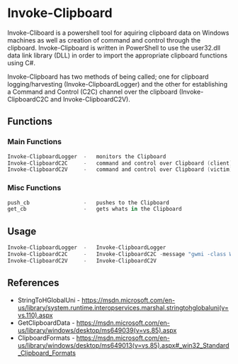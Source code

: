 # Invoke-Clipboard

Invoke-Cliboard is a powershell tool for aquiring clipboard data on Windows machines as well as creation of command and control through the clipboard. Invoke-Clipboard is written in PowerShell to use the user32.dll data link library (DLL) in order to import the appropriate clipboard functions using C#.  

Invoke-Clipboard has two methods of being called; one for clipboard logging/harvesting (Invoke-ClipboardLogger) and the other for establishing a Command and Control (C2C) channel over the clipboard (Invoke-ClipboardC2C and Invoke-ClipboardC2V).

## Functions

### Main Functions

```powershell
Invoke-ClipboardLogger  -   monitors the Clipboard
Invoke-ClipboardC2C		-	command and control over Clipboard (client)
Invoke-ClipboardC2V		-	command and control over Clipboard (victim)
```

### Misc Functions

```powershell
push_cb         	    -   pushes to the Clipboard
get_cb					-	gets whats in the Clipboard
```

## Usage

```powershell
Invoke-ClipboardLogger  -   Invoke-ClipboardLogger
Invoke-ClipboardC2C		-	Invoke-ClipboardC2C -message "gwmi -class Win32_Process"
Invoke-ClipboardC2V		-	Invoke-ClipboardC2V
```

## References

- StringToHGlobalUni - <https://msdn.microsoft.com/en-us/library/system.runtime.interopservices.marshal.stringtohglobaluni(v=vs.110).aspx>
- GetClipboardData - <https://msdn.microsoft.com/en-us/library/windows/desktop/ms649039(v=vs.85).aspx>
- ClipboardFormats - <https://msdn.microsoft.com/en-us/library/windows/desktop/ms649013(v=vs.85).aspx#_win32_Standard_Clipboard_Formats>

